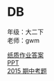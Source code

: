 # DB  

年级：大二下  
老师：gwm   

[纸质作业答案][1]  
[PPT][2]  
[2015 期中考题][3]  

[1]:https://pan.baidu.com/s/1NgaQb0LOqQeOQoTKv1wx3Q  
[2]:https://pan.baidu.com/s/1waE5m8pU0o8vJP1BilLm0Q  
[3]:https://pan.baidu.com/s/1txeC9BxibSyPxRlw9b1EMQ
